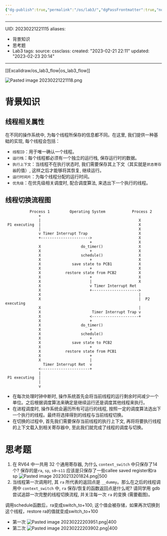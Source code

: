 ```yaml
---
{"dg-publish":true,"permalink":"/os/lab3/","dgPassFrontmatter":true,"noteIcon":""}
---
```


---
UID: 20230221221115 
aliases:
  - 背景知识
  - 思考题
  - Lab3
tags: 
source: 
cssclass: 
created: "2023-02-21 22:11"
updated: "2023-02-23 20:14"
---

[[Excalidraw/os_lab3_flow\|os_lab3_flow]]

![Pasted image 20230221221118.png](/img/user/OS/attachments/Pasted%20image%2020230221221118.png)

# 背景知识
## 线程相关属性
在不同的操作系统中, 为每个线程所保存的信息都不同。在这里, 我们提供一种基础的实现, 每个线程会包括：

- `线程ID`：用于唯一确认一个线程。
- `运行栈`：每个线程都必须有一个独立的运行栈, 保存运行时的数据。
- `执行上下文`：当线程不在执行状态时, 我们需要保存其上下文（其实就是`状态寄存器`的值）, 这样之后才能够将其恢复, 继续运行。
- `运行时间片`：为每个线程分配的运行时间。
- `优先级`：在优先级相关调度时, 配合调度算法, 来选出下一个执行的线程。
## 线程切换流程图

```
           Process 1         Operating System            Process 2
               +
               |                                            X
 P1 executing  |                                            X
               |                                            X
               v Timer Interrupt Trap                       X
               +---------------------->                     X
                                      +                     X
               X                  do_timer()                X
               X                      +                     X
               X                  schedule()                X
               X                      +                     X
               X              save state to PCB1            X
               X                      +                     X
               X           restore state from PCB2          X
               X                      +                     X
               X                      |                     X
               X                      v Timer Interrupt Ret
               X                      +--------------------->
               X                                            |
               X                                            |  P2 executing
               X                                            |
               X                       Timer Interrupt Trap v
               X                      <---------------------+
               X                      +
               X                  do_timer()
               X                      +
               X                  schedule()
               X                      +
               X              save state to PCB2
               X                      +
               X           restore state from PCB1
               X                      +
               X                      |
                 Timer Interrupt Ret  v
               <----------------------+
               |
 P1 executing  |
               |
               v
```

- 在每次处理时钟中断时, 操作系统首先会将当前线程的运行剩余时间减少一个单位。之后根据调度算法来确定是继续运行还是调度其他线程来执行。
- 在进程调度时, 操作系统会遍历所有可运行的线程, 按照一定的调度算法选出下一个执行的线程。最终将选择得到的线程与当前线程切换。
- 在切换的过程中, 首先我们需要保存当前线程的执行上下文, 再将将要执行线程的上下文载入到相关寄存器中, 至此我们就完成了线程的调度与切换。

# 思考题
1. 在 RV64 中一共用 32 个通用寄存器, 为什么 `context_switch` 中只保存了14个?
    保存的是`ra`, `sp`, `s0~s11`
应该是只保存了一些callee saved register和ra sp
![Pasted image 20230213201824.png|500](/img/user/OS/attachments/Pasted%20image%2020230213201824.png)
2. 当线程第一次调用时, 其 `ra` 所代表的返回点是 `__dummy`。那么在之后的线程调用中 `context_switch` 中, `ra` 保存/恢复的函数返回点是什么呢? 请同学用 gdb 尝试追踪一次完整的线程切换流程, 并关注每一次 `ra` 的变换 (需要截图)。

调用schedule函数后，ra变成switch_to+100, 这个值会被存储，如果再次切换到这个线程，restore ra的值就变成switch_to+100
* 第一次
![Pasted image 20230222203951.png|400](/img/user/OS/attachments/Pasted%20image%2020230222203951.png)
* 第二次
![Pasted image 20230222203902.png|400](/img/user/OS/attachments/Pasted%20image%2020230222203902.png)